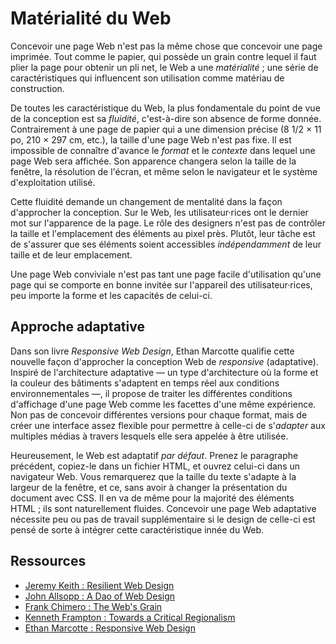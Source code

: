 # Matérialité du Web

Concevoir une page Web n'est pas la même chose que concevoir une page imprimée. Tout comme le papier, qui possède un grain contre lequel il faut plier la page pour obtenir un pli net, le Web a une *matérialité* ; une série de caractéristiques qui influencent son utilisation comme matériau de construction.

De toutes les caractéristique du Web, la plus fondamentale du point de vue de la conception est sa *fluidité*, c'est-à-dire son absence de forme donnée. Contrairement à une page de papier qui a une dimension précise (8 1/2 × 11 po, 210 × 297 cm, etc.), la taille d'une page Web n'est pas fixe. Il est impossible de connaître d'avance le *format* et le *contexte* dans lequel une page Web sera affichée. Son apparence changera selon la taille de la fenêtre, la résolution de l'écran, et même selon le navigateur et le système d'exploitation utilisé.

Cette fluidité demande un changement de mentalité dans la façon d'approcher la conception. Sur le Web, les utilisateur·rices ont le dernier mot sur l'apparence de la page. Le rôle des designers n'est pas de contrôler la taille et l'emplacement des éléments au pixel près. Plutôt, leur tâche est de s'assurer que ses éléments soient accessibles *indépendamment* de leur taille et de leur emplacement.

Une page Web conviviale n'est pas tant une page facile d'utilisation qu'une page qui se comporte en bonne invitée sur l'appareil des utilisateur·rices, peu importe la forme et les capacités de celui-ci.

## Approche adaptative

Dans son livre *Responsive Web Design*, Ethan Marcotte qualifie cette nouvelle façon d'approcher la conception Web de *responsive* (adaptative). Inspiré de l'architecture adaptative — un type d'architecture où la forme et la couleur des bâtiments s'adaptent en temps réel aux conditions environnementales —, il propose de traiter les différentes conditions d'affichage d'une page Web comme les facettes d'une même expérience. Non pas de concevoir différentes versions pour chaque format, mais de créer une interface assez flexible pour permettre à celle-ci de s'*adapter* aux multiples médias à travers lesquels elle sera appelée à être utilisée.

Heureusement, le Web est adaptatif *par défaut*. Prenez le paragraphe précédent, copiez-le dans un fichier HTML, et ouvrez celui-ci dans un navigateur Web. Vous remarquerez que la taille du texte s'adapte à la largeur de la fenêtre, et ce, sans avoir à changer la présentation du document avec CSS. Il en va de même pour la majorité des éléments HTML ; ils sont naturellement fluides. Concevoir une page Web adaptative nécessite peu ou pas de travail supplémentaire si le design de celle-ci est pensé de sorte à intégrer cette caractéristique innée du Web.


## Ressources

- [Jeremy Keith : Resilient Web Design](https://resilientwebdesign.com)
- [John Allsopp : A Dao of Web Design](https://alistapart.com/article/dao/)
- [Frank Chimero : The Web's Grain](https://frankchimero.com/blog/2015/the-webs-grain/)
- [Kenneth Frampton : Towards a Critical Regionalism](https://www.oasejournal.nl/en/Issues/103/TowardsaCriticalRegionalism#014)
- [Ethan Marcotte : Responsive Web Design](https://abookapart.com/products/responsive-web-design)